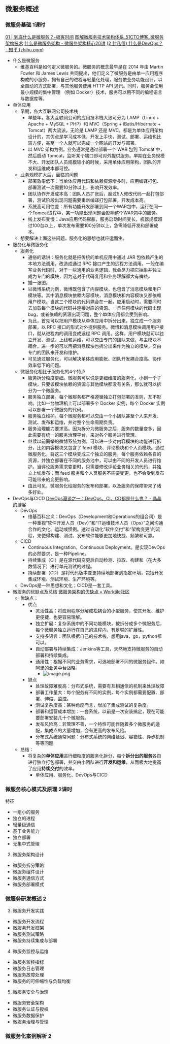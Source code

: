 ---
---

## 微服务概述
### 微服务基础 1课时
[01 | 到底什么是微服务？-极客时间](https://time.geekbang.org/column/article/13882)
[图解微服务技术架构体系_51CTO博客_微服务架构技术](https://blogcto.com/u_10180481/2999392)
[什么是微服务架构 - 微服务架构核心20讲](https://time.geekbang.org/course/detail/66-2184)
[(2 封私信) 什么是DevOps？ - 知乎 (zhihu.com)](https://www.zhihu.com/question/58702398)
- 什么是微服务
	- 维基百科是如何定义微服务的。微服务的概念最早是在 2014 年由 Martin Fowler 和 James Lewis 共同提出，他们定义了微服务是由单一应用程序构成的小服务，拥有自己的进程与轻量化处理，服务依业务功能设计，以全自动的方式部署，与其他服务使用 HTTP API 通讯。同时，服务会使用最小规模的集中管理 （例如 Docker）技术，服务可以用不同的编程语言与数据库等。
- 单体应用
	- 早期，各大互联网公司技术栈
		- 早些年，各大互联网公司的应用技术栈大致可分为 LAMP（Linux + Apache + MySQL + PHP）和 MVC（Spring + iBatis/Hibernate + Tomcat）两大流派。无论是 LAMP 还是 MVC，都是为单体应用架构设计的，其优点是学习成本低，开发上手快，测试、部署、运维也比较方便，甚至一个人就可以完成一个网站的开发与部署。
		- 以 MVC 架构为例，业务通常是通过部署一个 WAR 包到 Tomcat 中，然后启动 Tomcat，监听某个端口即可对外提供服务。早期在业务规模不大、开发团队人员规模较小的时候，采用单体应用架构，团队的开发和运维成本都可控。
	- 业务规模扩大后，面临的问题
		- 部署效率低下：当单体应用代码和依赖资源增多时，应用编译打包、部署测试一次需要10分钟以上，影响开发效率。
		- 团队协作开发成本高：团队人员扩张后，超过5人修改代码一起打包部署，测试阶段出现问题需要重新编译打包部署，开发成本高。
		- 系统高可用性差：所有功能开发部署到同一个WAR包中，运行在同一个Tomcat进程中，某一功能出现问题会影响整个WAR包中的服务。
		- 线上发布变慢：Java应用代码膨胀，服务启动时间变长，机器规模超过100台以上，单次发布需要100分钟以上，急需降低开发和部署成本。
	- 想要解决上面这些问题，服务化的思想也就应运而生。
- 服务化与微服务化
	- 服务化
		- 通俗的话讲：服务化就是把传统的单机应用中通过 JAR 包依赖产生的本地方法调用，改造成通过 RPC 接口产生的远程方法调用。一般在编写业务代码时，对于一些通用的业务逻辑，我会尽力把它抽象并独立成为专门的模块，因为这对于代码复用和业务理解都大有裨益。
		- 插一张图。
		- 以微博系统为例，微博既包含了内容模块，也包含了消息模块和用户模块等。其中消息模块依赖内容模块，消息模块和内容模块又都依赖用户模块。当这三个模块的代码耦合在一起，应用启动时，需要同时去加载每个模块的代码并连接对应的资源。一旦任何模块的代码出现 bug，或者依赖的资源出现问题，整个单体应用都会受到影响。
		- 为此，首先可以把用户模块从单体应用中拆分出来，独立成一个服务部署，以 RPC 接口的形式对外提供服务。微博和消息模块调用用户接口，就从进程内的调用变成远程 RPC 调用。这样，用户模块就可以独立开发、测试、上线和运维，可以交由专门的团队来做，与主模块不耦合。进一步的可以再把消息模块也拆分出来作为独立的模块，交由专门的团队来开发和维护。
		- 可见通过服务化，可以解决单体应用膨胀、团队开发耦合度高、协作效率低下的问题。
	- 微服务化相比于服务化的4个特点
		- 服务拆分粒度更细。微服务可以说是更细维度的服务化，小到一个子模块，只要该模块依赖的资源与其他模块都没有关系，那么就可以拆分为一个微服务。
		- 服务独立部署。每个微服务都严格遵循独立打包部署的准则，互不影响。比如一台物理机上可以部署多个 Docker 实例，每个 Docker 实例可以部署一个微服务的代码。
		- 服务独立维护。每个微服务都可以交由一个小团队甚至个人来开发、测试、发布和运维，并对整个生命周期负责。
		- 服务治理能力要求高。因为拆分为微服务之后，服务的数量变多，因此需要有统一的服务治理平台，来对各个服务进行管理。
		- 继续以前面举的微博系统为例，可以进一步对内容模块的功能进行拆分，比如内容模块又包含了 feed 模块、评论模块和个人页模块。通过微服务化，将这三个模块变成三个独立的服务，每个服务依赖各自的资源，并独立部署在不同的服务池中，可以由不同的开发人员进行维护。当评论服务需求变更时，只需要修改评论业务相关的代码，并独立上线发布；而 feed 服务和个人页服务不需要变更，也不会受到发布可能带来的变更影响。
		- 由此可见，微服务化给服务的发布和部署，以及服务的保障带来了诸多好处。
- DevOps与CICD [DevOps漫谈之一：DevOps、CI、CD都是什么鬼？ - 晶晶的博客](https://blog.jjonline.cn/linux/238.html)
	- DevOps
		- 维基百科定义：DevOps（Development和Operations的组合词）是一种重视“软件开发人员（Dev）”和“IT运维技术人员（Ops）”之间沟通合作的文化、运动或惯例。透过自动化“软件交付”和“架构变更”的流程，来使得构建、测试、发布软件能够更加地快捷、频繁和可靠。 
	- CICD
		- Continuous Integration，Continuous Deployment。是实现DevOps的必然要求，是一种Pipeline。
		- 持续集成（CI）是在源代码变更后自动检测、拉取、构建和（在大多数情况下）进行单元测试的过程。
		- 持续部署（CD）是将代码版本变更持续地部署到指定环境，包括开发集成环境、测试环境、生产环境等。
	- DevOps是一种思想和文化；CICD是一套工具。
- 微服务的优缺点及总结 [微服务架构的优缺点 • Worktile社区](https://worktile.com/kb/ask/22813.html)
	- 优缺点：
		- 优点
			- 灵活性高：将应用程序分解成松耦合的小型服务，使其开发、维护更便捷，也更容易理解。
			- 独立扩展：复杂系统中的不同功能模块，被拆分成多个微服务后，每个微服务独立运行在自己的进程内，有足够的扩展性。
			- 支持多语言：团队根据自己的技术栈，想用java，go，python都可以。
			- 自动部署与持续集成：Jenkins等工具，天然地支持微服务的自动部署和持续集成。
			- 通用性：根据不同的业务需求，可选地部署不同的微服务组件。如阿里的业务中台战略。
				- ![image.png](https://img.oldwinter.top/202303301957368.png)
		- 缺点 
			- 处理故障难度高：分布式系统，需要有互相通信的机制来处理故障
			- 部署工作量大：每个服务有不同的实例，每个实例都需要配置、部署、伸缩、监控。
			- 测试复杂度高：某种角度而言，增加了集成测试的复杂度。
			- 部署和运营成本增加：一套系统，以前是一次安装搞定，现在可能要部署安装几十个微服务。
			- 发布风险高：若管理不善，一个特性可能伴随着多个微服务的适配，集成点的大量增加，会有更高的发布风险。
			- 分布式系统通常问题：分布式系统的网络延迟、容错性、异步机制等等问题
	- 总结：
		- 将复杂的**单体应用**进行细粒度的服务化拆分，每个**拆分出的服务**各自进行独立打包部署，并交由小团队进行**开发和运维**，从而极大地提高了应用**持续交付**的效率。
			- 单体应用、服务化、DevOps与CICD

### 微服务核心模式及原理  2课时

特征
- 一组小的服务
- 独立的进程
- 轻量级通信
- 基于业务能力
- 独立部署
- 无集中式管理

2.  微服务架构设计

-   微服务拆分策略
-   微服务组件设计
-   微服务通信方式
-   微服务部署模式

### 微服务研发概述 2



3.  微服务开发实践

-   微服务开发流程
-   微服务开发框架
-   微服务测试策略
-   微服务持续集成与部署
4.  微服务监控与运维

-   微服务监控指标
-   微服务日志管理
-   微服务故障处理
-   微服务的可伸缩性与负载均衡

5.  微服务安全与治理

-   微服务安全架构
-   微服务认证与授权
-   微服务数据保护
-   微服务治理与管理

### 微服务化案例解析 2
